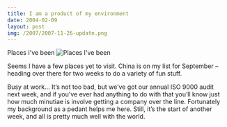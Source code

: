 ```yaml
---
title: I am a product of my environment
date: 2004-02-09
layout: post
img: /2007/2007-11-26-update.png
---
```

Places I've been
![Places I've been]({{site.baseurl}}/assets/img/2004/2004-02-09-worldmap.jpg)

Seems I have a few places yet to visit. China is on my list for September – heading over there for two weeks to do a variety of fun stuff.

Busy at work… It’s not too bad, but we’ve got our annual ISO 9000 audit next week, and if you’ve ever had anything to do with that you’ll know just how much minutiae is involve getting a company over the line. Fortunately my background as a pedant helps me here. Still, it’s the start of another week, and all is pretty much well with the world.
